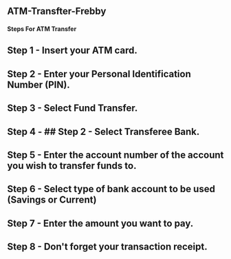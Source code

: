 ## ATM-Transfter-Frebby

#### Steps For ATM Transfer

## Step 1 - Insert your ATM card.
## Step 2 - Enter your Personal Identification Number (PIN).
## Step 3 - Select Fund Transfer.
## Step 4 - ## Step 2 - Select Transferee Bank.
## Step 5 - Enter the account number of the account you wish to transfer funds to.
## Step 6 - Select type of bank account to be used (Savings or Current)
## Step 7 - Enter the amount you want to pay.
## Step 8 - Don't forget your transaction receipt.
